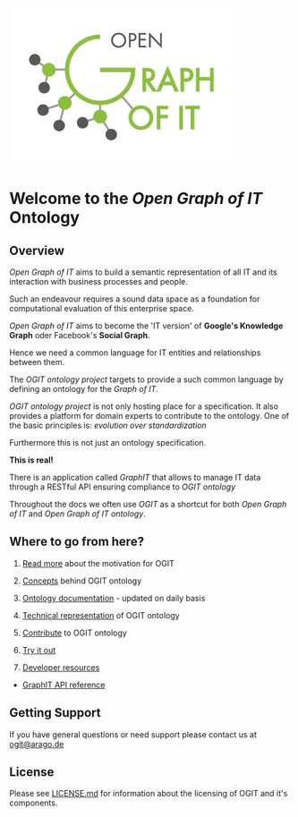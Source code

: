 ![Logo](/docs/images/OGIT_Logo.jpg)
# Welcome to the _Open Graph of IT_ Ontology

## Overview

_Open Graph of IT_ aims to build a semantic representation of all IT and its interaction with business processes and people. 

Such an endeavour requires a sound data space as a foundation for computational evaluation of this enterprise space. 

_Open Graph of IT_ aims to become the 'IT version' of **Google's Knowledge Graph** oder Facebook's **Social Graph**.

Hence we need a common language for IT entities and relationships between them.

The _OGIT ontology project_ targets to provide a such common language by defining an ontology for the _Graph of IT_.

_OGIT ontology project_ is not only hosting place for a specification. It also
 provides a platform for domain experts to contribute to the ontology. 
One of the basic principles is: _evolution over standardization_

Furthermore this is not just an ontology specification.

**This is real!**

There is an application called _GraphIT_ that allows to manage IT data through a RESTful API ensuring compliance to _OGIT ontology_

Throughout the docs we often use _OGIT_ as a shortcut for both _Open Graph of IT_ and _Open Graph of IT ontology_.

## Where to go from here?


1. [Read more](LEARN_MORE.md) about the motivation for OGIT

2. [Concepts](../../wiki/Basic-Concepts) behind OGIT ontology

3. [Ontology documentation](https://autopilot.co/dev/doxygen-graphit) - updated on daily basis

4. [Technical representation](MISSING-PAGE) of OGIT ontology

5. [Contribute](CONTRIBUTING.md) to OGIT ontology

6. [Try it out](../../wiki/Graph-API-Tutorial)

7. [Developer resources](https://autopilot.co/dev)
  - [GraphIT API reference](https://autopilot.co/dev/docs/graphit_rest_api.html)

## Getting Support

If you have general questions or need support please contact us at <ogit@arago.de>

## License 

Please see [LICENSE.md](LICENSE.md) for information about the licensing of OGIT and it's components.









